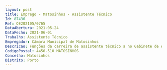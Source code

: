 ```yaml
--- 
layout: post
title: Emprego - Matosinhos - Assistente Técnico
Id: 87436
Ref: OE202105/0765
DataAbertura: 2021-05-24
DataFecho: 2021-06-01
Trabalho: Assistente Técnico
Empregador: Câmara Municipal de Matosinhos
Descricao: Funções da carreira de assistente técnico a no Gabinete de Apoio nos Órgãos Autárquicos.
CodigoPostal: 4450-510 MATOSINHOS
Concelho: Matosinhos
Distrito: Porto
--- 
```

